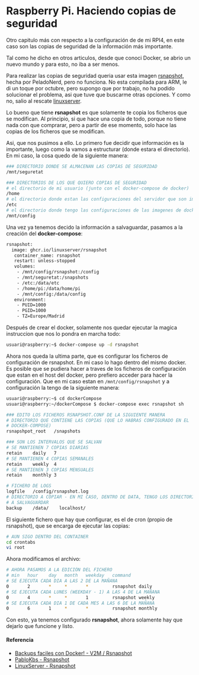 # Raspberry Pi. Haciendo copias de seguridad

Otro capitulo más con respecto a la configuración de de mi RPI4, en este caso son las copias de seguridad de la información más importante.

<!--more-->

Tal como he dicho en otros articulos, desde que conoci Docker, se abrio un nuevo mundo y para esto, no iba a ser menos.

Para realizar las copias de seguridad queria usar esta imagen [rsnapshot](https://hub.docker.com/r/pablokbs/rsnapshot-cron/tags?page=1&ordering=last_updated), hecha por PeladoNerd, pero no funciona. No esta compilada para ARM, le di un toque por octubre, pero supongo que por trabajo, no ha podido solucionar el problema, asi que tuve que buscarme otras opciones. Y como no, salio al rescate [linuxserver](https://hub.docker.com/r/linuxserver/rsnapshot).

Lo bueno que tiene **rsnapshot** es que solamente te copia los ficheros que se modifican. Al principio, si que hace una copia de todo, porque no tiene nada con que comprarar, pero a partir de ese momento, solo hace las copias de los ficheros que se modifican.

Asi, que nos pusimos a ello. Lo primero fue decidir que información es la importante, luego como la vamos a estructurar (donde estara el directorio). En mi caso, la cosa quedo de la siguiente manera:
```bash
### DIRECTORIO DONDE SE ALMACENAN LAS COPIAS DE SEGURIDAD
/mnt/seguretat

### DIRECTORIOS DE LOS QUE QUIERO COPIAS DE SEGURIDAD
# el directorio de mi usuario (junto con el docker-compose de docker)
/home
# el directorio donde estan las configuraciones del servidor que son importantes
/etc
# el directorio donde tengo las configuraciones de las imagenes de docker
/mnt/config
```

Una vez ya tenemos decido la información a salvaguardar, pasamos a la creación del **docker-compose**:
```bash
rsnapshot:
  image: ghcr.io/linuxserver/rsnapshot
   container_name: rsnapshot
   restart: unless-stopped
   volumes:
    - /mnt/config/rsnapshot:/config
    - /mnt/seguretat:/snapshots
    - /etc:/data/etc
    - /home/pi:/data/home/pi
    - /mnt/config:/data/config
   environment:
    - PUID=1000
    - PGID=1000
    - TZ=Europe/Madrid
```
  
Después de crear el docker, solamente nos quedar ejecutar la magica instruccion que nos lo pondra en marcha todo:
```bash
usuari@raspberry:~$ docker-compose up -d rsnapshot
```

Ahora nos queda la ultima parte, que es configurar los ficheros de configuración de rsnapshot. En mi caso lo hago dentro del mismo docker. Es posible que se pudiera hacer a traves de los ficheros de configuración que estan en el host del docker, pero prefiero acceder para hacer la configuración. Que en mi caso estan en `/mnt/config/rsnapshot` y a configuración la tengo de la siguiente manera:
```bash
usuari@raspberry:~$ cd dockerCompose
usuari@raspberry:~/dockerCompose $ docker-compose exec rsnapshot sh

### EDITO LOS FICHEROS RSNAPSHOT.CONF DE LA SIGUIENTE MANERA
# DIRECTORIO QUE CONTIENE LAS COPIAS (QUE LO HABRAS CONFIGURADO EN EL
# DOCKER-COMPOSE)
rsnapshpot_root   /snapshots

### SON LOS INTERVALOS QUE SE SALVAN
# SE MANTIENEN 7 COPIAS DIARIAS
retain    daily   7
# SE MANTIENEN 4 COPIAS SEMANALES
retain    weekly  4
# SE MANTIENEN 3 COPIAS MENSUALES
retain    monthly 3

# FICHERO DE LOGS  
logfile   /config/rsnapshot.log
# DIRECTORIO A COPIAR - EN MI CASO, DENTRO DE DATA, TENGO LOS DIRECTORIOS
# A SALVAGUARDAR
backup    /data/    localhost/
```

El siguiente fichero que hay que configurar, es el de cron (propio de rsnapshot), que se encarga de ejecutar las copias:
```bash
# AUN SIGO DENTRO DEL CONTAINER
cd crontabs
vi root
```

Ahora modificamos el archivo:
```bash
# AHORA PASAMOS A LA EDICIÓN DEL FICHERO
# min   hour    day   month   weekday   command
# SE EJECUTA CADA DIA A LAS 2 DE LA MAÑANA
0       2       *     *       *         rsnapshot daily
# SE EJECUTA CADA LUNES (WEEKDAY - 1) A LAS 4 DE LA MAÑANA
0       4       *     *       1         rsnapshot weekly
# SE EJECUTA CADA DIA 1 DE CADA MES A LAS 6 DE LA MAÑANA
0       6       1     *       *         rsnapshot monthly
```

Con esto, ya tenemos configurado **rsnapshot**, ahora solamente hay que dejarlo que funcione y listo.
#### Referencia
- [Backups faciles con Docker! - V2M / Rsnapshot](https://www.youtube.com/watch?v=gxJqpBsPseM)
- [PabloKbs - Rsnapshot](https://hub.docker.com/r/pablokbs/rsnapshot-cron/tags?page=1&ordering=last_updated)
- [LinuxServer - Rsnapshot](https://hub.docker.com/r/linuxserver/rsnapshot)

